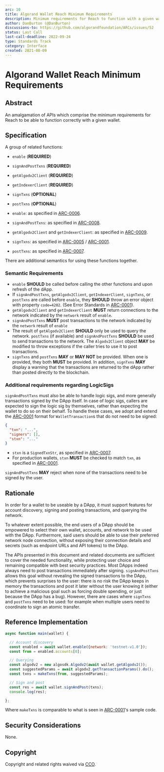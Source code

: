 ```yaml
---
arc: 10
title: Algorand Wallet Reach Minimum Requirements
description: Minimum requirements for Reach to function with a given wallet.
author: DanBurton (@DanBurton)
discussions-to: https://github.com/algorandfoundation/ARCs/issues/52
status: Last Call
last-call-deadline: 2022-09-24
type: Standards Track
category: Interface
created: 2021-08-09
---
```


# Algorand Wallet Reach Minimum Requirements

## Abstract

An amalgamation of APIs which comprise the minimum requirements for Reach to be able to function correctly with a given wallet.

## Specification

A group of related functions:
* `enable` (**REQUIRED**)
* `signAndPostTxns` (**REQUIRED**)
* `getAlgodv2Client` (**REQUIRED**)
* `getIndexerClient` (**REQUIRED**)
* `signTxns` (**OPTIONAL**)
* `postTxns` (**OPTIONAL**)

* `enable`: as specified in [ARC-0006](./arc-0006.md#interface-enablefunction).
* `signAndPostTxns`: as specified in [ARC-0008](./arc-0008.md#interface-signandposttxnsfunction).
* `getAlgodv2Client` and `getIndexerClient`: as specified in [ARC-0009](./arc-0009.md#specification).
* `signTxns`: as specified in [ARC-0005](./arc-0005.md#interface-signtxnsfunction) / [ARC-0001](./arc-0001.md#interface-signtxnsfunction).
* `postTxns`: as specified in [ARC-0007](./arc-0007.md#interface-posttxnsfunction).

There are additional semantics for using these functions together.

### Semantic Requirements

* `enable` **SHOULD** be called before calling the other functions and upon refresh of the dApp.
* If `signAndPostTxns`, `getAlgodv2Client`, `getIndexerClient`, `signTxns`, or `postTxns` are called before `enable`, they **SHOULD** throw an error object with property `code=4202`. (See Error Standards in [ARC-0001](./arc-0001.md#error-standards)).
* `getAlgodv2Client` and `getIndexerClient` **MUST** return connections to the network indicated by the `network` result of `enable`.
* `signAndPostTxns` **MUST** post transactions to the network indicated by the `network` result of `enable`
* The result of `getAlgodv2Client` **SHOULD** only be used to query the network. `postTxns` (if available) and `signAndPostTxns` **SHOULD** be used to send transactions to the network. The `Algodv2Client` object **MAY** be modified to throw exceptions if the caller tries to use it to post transactions.
* `signTxns` and `postTxns` **MAY** or **MAY NOT** be provided. When one is provided, they both **MUST** be provided. In addition, `signTxns` **MAY** display a warning that the transactions are returned to the dApp rather than posted directly to the blockchain.

### Additional requirements regarding LogicSigs

`signAndPostTxns` must also be able to handle logic sigs, and more generally transactions signed by the DApp itself. 
In case of logic sigs, callers are expected to sign the logic sig by themselves, rather than expecting the wallet to do so on their behalf. 
To handle these cases, we adopt and extend the [ARC-0001](./arc-0001.md#interface-wallettransaction) format for `WalletTransaction`s that do not need to be signed:

```json
{
  "txn": "...",
  "signers": [],
  "stxn": "..."
}
```

* `stxn` is a `SignedTxnStr`, as specified in [ARC-0007](./arc-0007.md#string-specification-signedtxnstr).
* For production wallets, `stxn` **MUST** be checked to match `txn`, as specified in [ARC-0001](./arc-0001.md#semantic-and-security-requirements).

`signAndPostTxns` **MAY** reject when none of the transactions need to be signed by the user.

## Rationale

In order for a wallet to be useable by a DApp, it must support features for account discovery, signing and posting transactions, and querying the network.

To whatever extent possible, the end users of a DApp should be empowered to select their own wallet, accounts, and network to be used with the DApp. 
Furthermore, said users should be able to use their preferred network node connection, without exposing their connection details and secrets (such as endpoint URLs and API tokens) to the DApp.

The APIs presented in this document and related documents are sufficient to cover the needed functionality, while protecting user choice and remaining compatible with best security practices.
Most DApps indeed always need to post transactions immediately after signing.
`signAndPostTxns` allows this goal without revealing the signed transactions to the DApp, which prevents surprises to the user: there is no risk the DApp keeps in memory the transactions and post it later without the user knowing it (either to achieve a malicious goal such as forcing double spending, or just because the DApp has a bug).
However, there are cases where `signTxns` and `postTxns` need to be used: for example when multiple users need to coordinate to sign an atomic transfer.

## Reference Implementation

```js
async function main(wallet) {

  // Account discovery
  const enabled = await wallet.enable({network: 'testnet-v1.0'});
  const from = enabled.accounts[0];

  // Querying
  const algodv2 = new algosdk.Algodv2(await wallet.getAlgodv2());
  const suggestedParams = await algodv2.getTransactionParams().do();
  const txns = makeTxns(from, suggestedParams);

  // Sign and post
  const res = await wallet.signAndPost(txns);
  console.log(res);

};
```

Where `makeTxns` is comparable to what is seen in [ARC-0001](./arc-0001.md#Reference-Implementation)'s sample code.

## Security Considerations

None.

## Copyright

Copyright and related rights waived via <a href="https://creativecommons.org/publicdomain/zero/1.0/">CCO</a>.